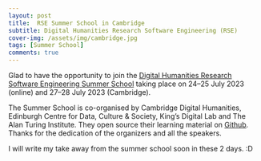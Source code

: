```yaml
---
layout: post
title:  RSE Summer School in Cambridge
subtitle: Digital Humanities Research Software Engineering (RSE)
cover-img: /assets/img/cambridge.jpg
tags: [Summer School]
comments: true
---
```


Glad to have the opportunity to join the [Digital Humanities Research Software Engineering Summer School](https://www.cdh.cam.ac.uk/events/36442/) taking place on 24–25 July 2023 (online) and 27–28 July 2023 (Cambridge). 

The Summer School is co-organised by Cambridge Digital Humanities, Edinburgh Centre for Data, Culture & Society, King’s Digital Lab and The Alan Turing Institute. They open source their learning material on [Github](https://github.com/CambridgeDH/DH-RSE-Summer-School-2023). Thanks for the dedication of the organizers and all the speakers.

I will write my take away from the summer school soon in these 2 days. :D